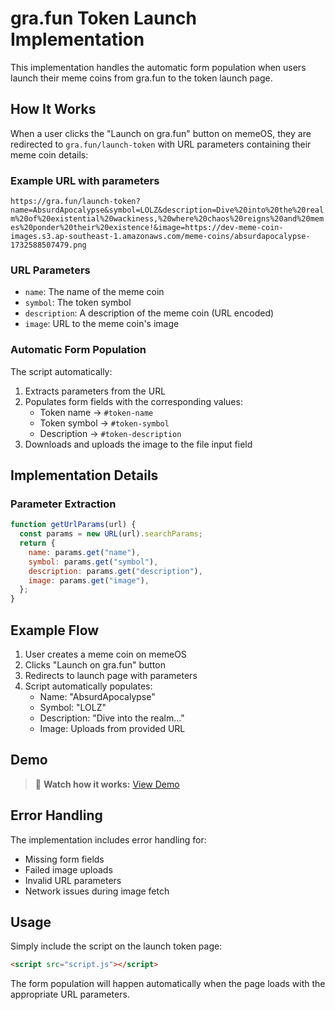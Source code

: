 # gra.fun Token Launch Implementation

This implementation handles the automatic form population when users launch their meme coins from gra.fun to the token launch page.

## How It Works

When a user clicks the "Launch on gra.fun" button on memeOS, they are redirected to `gra.fun/launch-token` with URL parameters containing their meme coin details:

### Example URL with parameters

`https://gra.fun/launch-token?name=AbsurdApocalypse&symbol=LOLZ&description=Dive%20into%20the%20realm%20of%20existential%20wackiness,%20where%20chaos%20reigns%20and%20memes%20ponder%20their%20existence!&image=https://dev-meme-coin-images.s3.ap-southeast-1.amazonaws.com/meme-coins/absurdapocalypse-1732588507479.png`

### URL Parameters

- `name`: The name of the meme coin
- `symbol`: The token symbol
- `description`: A description of the meme coin (URL encoded)
- `image`: URL to the meme coin's image

### Automatic Form Population

The script automatically:

1. Extracts parameters from the URL
2. Populates form fields with the corresponding values:
   - Token name → `#token-name`
   - Token symbol → `#token-symbol`
   - Description → `#token-description`
3. Downloads and uploads the image to the file input field

## Implementation Details

### Parameter Extraction

```javascript
function getUrlParams(url) {
  const params = new URL(url).searchParams;
  return {
    name: params.get("name"),
    symbol: params.get("symbol"),
    description: params.get("description"),
    image: params.get("image"),
  };
}
```

## Example Flow

1. User creates a meme coin on memeOS
2. Clicks "Launch on gra.fun" button
3. Redirects to launch page with parameters
4. Script automatically populates:
   - Name: "AbsurdApocalypse"
   - Symbol: "LOLZ"
   - Description: "Dive into the realm..."
   - Image: Uploads from provided URL

## Demo

> 🎥 **Watch how it works:** [View Demo](https://www.loom.com/share/4397701538d74e44b22979bc36b2f781?sid=2d4f910a-a0e5-4457-bd0c-394dfed3552e)

## Error Handling

The implementation includes error handling for:

- Missing form fields
- Failed image uploads
- Invalid URL parameters
- Network issues during image fetch

## Usage

Simply include the script on the launch token page:

```html
<script src="script.js"></script>
```

The form population will happen automatically when the page loads with the appropriate URL parameters.
